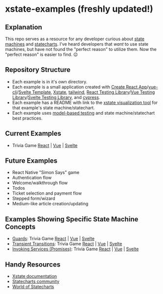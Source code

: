 # xstate-examples (freshly updated!)

## Explanation
This repo serves as a resource for any developer curious about [state machines](https://statecharts.github.io/what-is-a-state-machine.html) and [statecharts](https://statecharts.github.io). I've heard developers that _want_ to use state machines, but have not found the "perfect reason" to utilize them. Now the "perfect reason" is easier to find. 😉

## Repository Structure
- Each example is in it's own directory.
- Each example is a small application created with [Create React App](https://create-react-app.dev)/[vue-cli](https://cli.vuejs.org/)/[Svelte Template](https://github.com/sveltejs/template), [Xstate](https://xstate.js.org), [tailwind](https://tailwindcss.com), [React Testing Library](https://testing-library.com/docs/react-testing-library/intro)/[Vue Testing Library](https://testing-library.com/docs/vue-testing-library/intro)/[Svelte Testing Library](https://testing-library.com/docs/svelte-testing-library/intro), and [cypress](https://www.cypress.io).
- Each example has a README with link to the [xstate visualization tool](https://xstate.js.org/viz/) for that example's state machine/statechart.
- Each example uses [model-based testing](https://css-tricks.com/model-based-testing-in-react-with-state-machines/) and state machine/statechart best practices.

## Current Examples
- Trivia Game [React](/trivia-game-react) | [Vue](/trivia-game-vue) | [Svelte](/trivia-game-svelte)

## Future Examples
- React Native "Simon Says" game
- Authentication flow
- Welcome/walkthrough flow
- Todos
- Ticket selection and payment flow
- Stepped form/wizard
- Medium-like article creation/updating 

## Examples Showing Specific State Machine Concepts
- [Guards](https://xstate.js.org/docs/guides/guards.html): Trivia Game [React](/trivia-game-react/src/machine.ts#L47) | [Vue](/trivia-game-vue/src/machine.js#L46) | [Svelte](/trivia-game-svelte/src/machine.js#L46)
- [Transient Transitions](https://xstate.js.org/docs/guides/transitions.html#transient-transitions): Trivia Game [React](/trivia-game-react/src/machine.ts#L44-L48) | [Vue](/trivia-game-vue/src/machine.js#L43-L47) | [Svelte](/trivia-game-svelte/src/machine.js#L43-L47)
- [Invoking Services (Promises)](https://xstate.js.org/docs/guides/communication.html#the-invoke-property): Trivia Game [React](/trivia-game-react/src/machine.ts#L22-L34) | [Vue](/trivia-game-vue/src/machine.js#L21-L33) | [Svelte](/trivia-game-svelte/src/machine.js#L21-L33)

## Handy Resources
- [Xstate documentation](https://xstate.js.org)
- [Statecharts community](https://spectrum.chat/statecharts)
- [World of Statecharts](https://statecharts.github.io)
